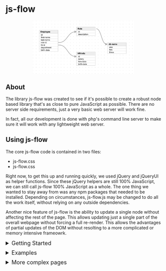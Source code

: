 <style>
    img {
        width:65%;
        display: block; 
        margin: 0 auto
    }
    summary {
        font-size:18px;
    }
    details {
        margin-bottom:10px;
    }
    ul {
        margin-top:10px;
    }
  </style>

# js-flow

![js-flow](/images/readme_img_1.png)



## About
The library js-flow was created to see if it's possible to create a robust node based library that's as close to pure JavaScript as possible.  There are no server side requirements, just a very basic web server will work fine.  

In fact, all our development is done with php's command line server to make sure it will work with any lightweight web server.  


## Using js-flow
The core js-flow code is contained in two files:
* js-flow.css
* js-flow.css

Right now, to get this up and running quickly, we used jQuery and jQueryUI as helper functions.  Since these jQuery helpers are still 100% JavaScript, we can still call js-flow 100% JavaScript as a whole.  The one thing we wanted to stay away from was any npm packages that needed to be installed.  Depending on circumstances, js-flow.js may be changed to do all the work itself, without relying on any outside dependencies.

Another nice feature of js-flow is the ability to update a single node without affecting the rest of the page.  This allows updating just a single part of the overall webpage without forcing a full re-render.  This allows the advantages of partial updates of the DOM without resolting to a more complicated or memory intensive frameowrk.


<details>
  <summary>Getting Started</summary>
You can simply clone the github repo into the root of your local webserver and you're ready to go.  You'll be able to modify any of the demo applications to get more familiar with it.   If you want to customize your setup a bit, You just need to drop in the `vendor` directory and an `index.html` file, adjusting the paths of the includes in index.html if they aren't already correct.


</details>

<details>
    <summary>Examples</summary>

Implementing js-flow is very easy.  You just need to include the 2 js-flow files (.js and .css) and the 2 jQuery files and you're ready to go.  There are some examples in this repo with some examples to get you started in the "demos" directory.  

The demos `hello-world` and `hello-world-2` are a great place to start.  Hello-world shows a simple implementation of js-flow taking up the whole browser area.  Hello-world-2 shows an example of placing a js-flow canvas in a div so that it flows with the rest of the page content.
</details>


<details>
    <summary>More complex pages</summary>
It's possible to create more complicated pages that would included things like:

* Custom node content
* Custom callbacks on node render to provide custom node content
* Custom .css code to style custom node contents
* Custom .json files to load an entire flow diagram in one line of code

A standard file layout for scenarios like this is<br>
<code>index.html</code><br>
<code>jira.css</code><br>
<code>jira.js</code><br>
<code>jira.json</code><br>
In this scenario the web root would contain an index.html that would include jira.css and jira.js.  There would be some JavaScript code that would make a call to js-flow that would load the nodes and lines contained in jira.json and then render the page based on that data. You can look at the "jira" example for a working version of this scenario.
</details>